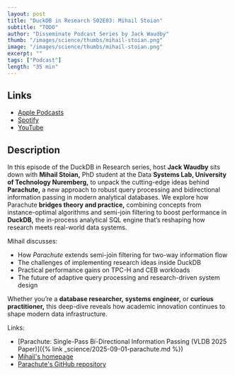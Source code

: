 ```yaml
---
layout: post
title: "DuckDB in Research S02E03: Mihail Stoian"
subtitle: "TODO"
author: "Disseminate Podcast Series by Jack Waudby"
thumb: "/images/science/thumbs/mihail-stoian.png"
image: "/images/science/thumbs/mihail-stoian.png"
excerpt: ""
tags: ["Podcast"]
length: "35 min"
---
```


## Links

* [Apple Podcasts]()
* [Spotify]()
* [YouTube]()

## Description

In this episode of the DuckDB in Research series, host **Jack Waudby** sits down with **Mihail Stoian,** PhD student at the Data **Systems Lab, University of Technology Nuremberg,** to unpack the cutting-edge ideas behind **Parachute,** a new approach to robust query processing and bidirectional information passing in modern analytical databases.
We explore how Parachute **bridges theory and practice,** combining concepts from instance-optimal algorithms and semi-join filtering to boost performance in **DuckDB,** the in-process analytical SQL engine that’s reshaping how research meets real-world data systems.

Mihail discusses:

* How _Parachute_ extends semi-join filtering for two-way information flow
* The challenges of implementing research ideas inside DuckDB
* Practical performance gains on TPC-H and CEB workloads
* The future of adaptive query processing and research-driven system design

Whether you’re a **database researcher,** **systems engineer,** or **curious practitioner,** this deep-dive reveals how academic innovation continues to shape modern data infrastructure.

Links:

* [Parachute: Single-Pass Bi-Directional Information Passing (VLDB 2025 Paper)]({% link _science/2025-09-01-parachute.md %})
* [Mihail's homepage](https://stoianmihail.github.io/)
* [Parachute's GitHub repository](https://github.com/utndatasystems/parachute)
